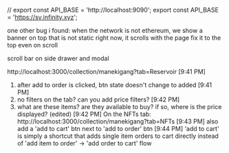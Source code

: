 // export const API_BASE = 'http://localhost:9090';
export const API_BASE = 'https://sv.infinity.xyz';

one other bug i found: when the network is not ethereum, we show a banner on top
that is not static right now, it scrolls with the page
fix it to the top even on scroll

scroll bar on side drawer and modal

http://localhost:3000/collection/manekigang?tab=Reservoir
[9:41 PM]

1. after add to order is clicked, btn state doesn't change to added
   [9:41 PM]
2. no filters on the tab? can you add price filters?
   [9:42 PM]
3. what are these items? are they available to buy? if so, where is the price displayed? (edited)
   [9:42 PM]
   On the NFTs tab:
   http://localhost:3000/collection/manekigang?tab=NFTs
   [9:43 PM]
   also add a 'add to cart' btn next to 'add to order' btn
   [9:44 PM]
   'add to cart' is simply a shortcut that adds single item orders to cart directly instead of 'add item to order' -> 'add order to cart' flow

